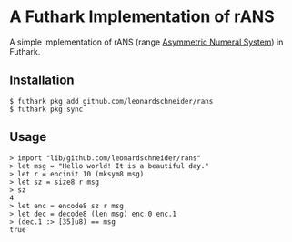 # A Futhark Implementation of rANS

A simple implementation of rANS (range [Asymmetric Numeral System](https://en.wikipedia.org/wiki/Asymmetric_numeral_systems)) in Futhark.

## Installation

```
$ futhark pkg add github.com/leonardschneider/rans
$ futhark pkg sync
```

## Usage

```
> import "lib/github.com/leonardschneider/rans"
> let msg = "Hello world! It is a beautiful day."
> let r = encinit 10 (mksym8 msg)
> let sz = size8 r msg
> sz
4
> let enc = encode8 sz r msg
> let dec = decode8 (len msg) enc.0 enc.1
> (dec.1 :> [35]u8) == msg
true
```
